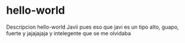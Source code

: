 # hello-world
Descripcion hello-world Javii
pues eso que javi es un tipo alto, guapo, fuerte y jajajajaja
y intelegente que se me olvidaba
